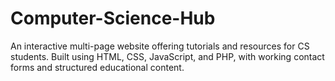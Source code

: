 # Computer-Science-Hub
An interactive multi-page website offering tutorials and resources for CS students. Built using HTML, CSS, JavaScript, and PHP, with working contact forms and structured educational content.
